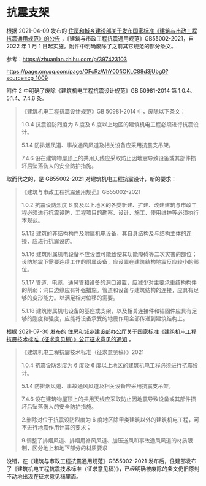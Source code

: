 # 抗震支架

根据 2021-04-09 发布的 [住房和城乡建设部关于发布国家标准《建筑与市政工程抗震通用规范》的公告](https://www.mohurd.gov.cn/gongkai/fdzdgknr/zfhcxjsbwj/202107/20210715_761174.html) ，《建筑与市政工程抗震通用规范》GB55002-2021，自 2022 年 1 月 1 日起实施。附件中明确废除了之前其它规范的部分条文。

参考：<https://zhuanlan.zhihu.com/p/397423103>

<https://page.om.qq.com/page/OFcRzWhY00fiOKLC88d3jUbg0?source=cp_1009>

附件 2 中明确了废除《建筑机电工程抗震设计规范》GB 50981-2014 第 1.0.4、5.1.4、7.4.6 条。

>《建筑机电工程抗震设计规范》GB 50981-2014 中，废除以下条文：
>
>1.O.4 抗震设防烈度为 6 度及 6 度以上地区的建筑机电工程必须进行抗震设计。
>
>5.1.4 防排烟凤道、事故通风凤道及相关设备应采用抗震支吊架。
>
>7.4.6 设在建筑物屋顶上的共用天线应采取防止因地震导致设备或其部件损坏后坠落伤人的安全防护措施。

取而代之的，是 GB55002-2021 对建筑机电工程抗震设计，新的要求：

>《建筑与市政工程抗震通用规范》GB55002-2021
>
>1.0.2 抗震设防烈度 6 度及以上地区的各类新建、扩建、改建建筑与市政工程必须进行抗震设防，工程项目的勘察、设计、施工、使用维护等必须执行本规范。
>
>5.1.12 建筑的非结构构件及附属机电设备，其自身结构及与结构主体的连接，应进行抗震设防。
>
>5.1.16 建筑附属机电设备不应设置可能致使其功能障碍等二次灾害的部位；设防地震下需要连续工作的附属设备，应设置在建筑结构地震反应较小的部位。
>
>5.1.17 管道、电缆、通风管和设备的洞口设置，应减少对主要承重结构构件的削弱；洞口边缘应有补强措施。管道和设备与建筑结构的连接，应具有足够的变形能力。以满足相对位移的需要。
>
>5.1.18 建筑附属机电设备的基座或支架，以及相关连接件和锚固件应具有足够的刚度和强度，应能将设备承受的地震作用全部传递到建筑结构上。

根据 2021-07-30 发布的 [住房和城乡建设部办公厅关于国家标准《建筑机电工程抗震技术标准（征求意见稿）》公开征求意见的通知](https://www.mohurd.gov.cn/gongkai/fdzdgknr/zqyj/202108/20210803_761480.html)  ，

>《建筑机电工程抗震技术标准（征求意见稿）》2021
>
>1.0.4 抗震设防烈度为 6 度及 6 度以上地区的建筑机电工程必须进行抗震设计。
>
>5.1.4 防排烟风道、事故通风风道及相关设备应采用抗震支吊架。
>
>7.4.6 设在建筑物屋顶上的共用天线应采取防止因地震导致设备或其部件损坏后坠落伤人的安全防护措施。
>
>2.删除对位于抗震设防烈度为 6 度地区除甲类建筑以外的建筑机电工程，可不进行地震作用计算的要求；
>
>9.调整了排烟风道、排烟用补风风道、加压送风和事故通风风道的材质限制，区分地上和地下部分的材质要求

没错，在《建筑与市政工程抗震通用规范》GB55002-2021 发布后，住建部发布了《建筑机电工程抗震技术标准（征求意见稿）》，已经明确被废除的条文仍旧原封不动地出现在征求意见稿里面。
